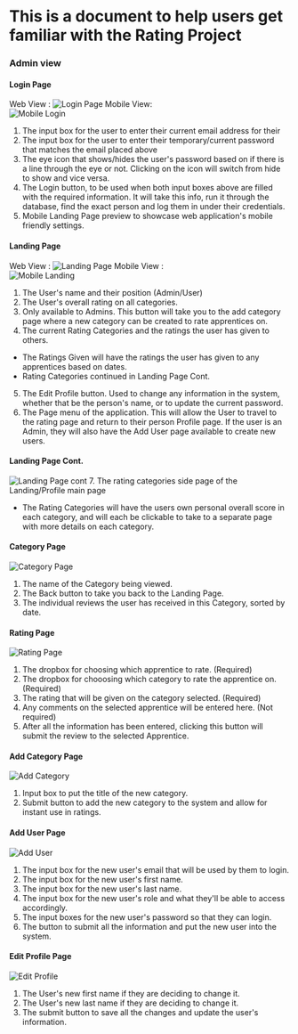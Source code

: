 # This is a document to help users get familiar with the Rating Project 

### Admin view

#### Login Page
Web View :
![Login Page](https://github.com/Eli017/rating-project/blob/master/Documentation/Images/Login%20page.png)
Mobile View: \
![Mobile Login](https://github.com/Eli017/rating-project/blob/master/Documentation/Images/Mobile%20login%20page.png)
1. The input box for the user to enter their current email address for their
2. The input box for the user to enter their temporary/current password that matches the email placed above
3. The eye icon that shows/hides the user's password based on if there is a line through the eye or not. Clicking on the icon will switch from hide to show and vice versa.
4. The Login button, to be used when both input boxes above are filled with the required information. It will take this info, run it through the database, find the exact person and log them in under their credentials.
5. Mobile Landing Page preview to showcase web application's mobile friendly settings.

#### Landing Page
Web View :
![Landing Page](https://github.com/Eli017/rating-project/blob/master/Documentation/Images/Landing%20page%20-%20admin.png)
Mobile View : \
![Mobile Landing](https://github.com/Eli017/rating-project/blob/master/Documentation/Images/Mobile%20landing%20page%20-%20admin.png)
1. The User's name and their position (Admin/User)
2. The User's overall rating on all categories.
3. Only available to Admins. This button will take you to the add category page where a new category can be created to rate apprentices on.
4. The current Rating Categories and the ratings the user has given to others.
  - The Ratings Given will have the ratings the user has given to any apprentices based on dates.
  - Rating Categories continued in Landing Page Cont.
5. The Edit Profile button. Used to change any information in the system, whether that be the person's name, or to update the current password.
6. The Page menu of the application. This will allow the User to travel to the rating page and return to their person Profile page. If the user is an Admin, they will also have the Add User page available to create new users.

#### Landing Page Cont.
![Landing Page cont](https://github.com/Eli017/rating-project/blob/master/Documentation/Images/Landing%20page%20categories%20-%20admin.png)
7. The rating categories side page of the Landing/Profile main page
- The Rating Categories will have the users own personal overall score in each category, and will each be clickable to take to a separate page with more details on each category.

#### Category Page
![Category Page](https://github.com/Eli017/rating-project/blob/master/Documentation/Images/Category%20page.png)
1. The name of the Category being viewed.
2. The Back button to take you back to the Landing Page.
3. The individual reviews the user has received in this Category, sorted by date.

#### Rating Page
![Rating Page](https://github.com/Eli017/rating-project/blob/master/Documentation/Images/Rating%20page.png)
1. The dropbox for choosing which apprentice to rate. (Required)
2. The dropbox for chooosing which category to rate the apprentice on. (Required)
3. The rating that will be given on the category selected. (Required)
4. Any comments on the selected apprentice will be entered here. (Not required)
5. After all the information has been entered, clicking this button will submit the review to the selected Apprentice.

#### Add Category Page
![Add Category](https://github.com/Eli017/rating-project/blob/master/Documentation/Images/Add%20category%20page.png)
1. Input box to put the title of the new category.
2. Submit button to add the new category to the system and allow for instant use in ratings.

#### Add User Page
![Add User](https://github.com/Eli017/rating-project/blob/master/Documentation/Images/Add%20user%20page.png)
1. The input box for the new user's email that will be used by them to login.
2. The input box for the new user's first name.
3. The input box for the new user's last name.
4. The input box for the new user's role and what they'll be able to access accordingly.
5. The input boxes for the new user's password so that they can login.
6. The button to submit all the information and put the new user into the system.

#### Edit Profile Page
![Edit Profile](https://github.com/Eli017/rating-project/blob/master/Documentation/Images/Edit%20profile.png)
1. The User's new first name if they are deciding to change it.
2. The User's new last name if they are deciding to change it.
3. The submit button to save all the changes and update the user's information.
